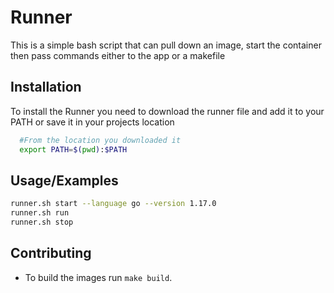 
# Runner

This is a simple bash script that can pull down an image, start the container then pass commands either to the app or a makefile

## Installation

To install the Runner you need to download the runner file and add it to your PATH or save it in your projects location

```bash
  #From the location you downloaded it
  export PATH=$(pwd):$PATH
```

## Usage/Examples

```bash
runner.sh start --language go --version 1.17.0
runner.sh run
runner.sh stop
```

## Contributing

- To build the images run `make build`.
